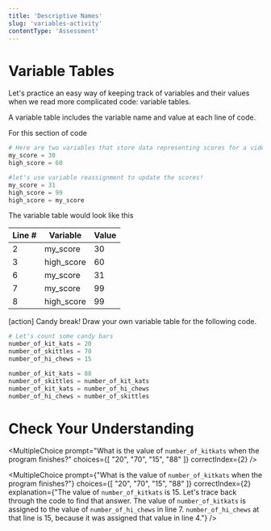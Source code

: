 ```yaml
---
title: 'Descriptive Names'
slug: 'variables-activity'
contentType: 'Assessment'
---
```


# Variable Tables

Let's practice an easy way of keeping track of variables and their values when we read more complicated code: variable tables.

A variable table includes the variable name and value at each line of code.

For this section of code

```python
# Here are two variables that store data representing scores for a video game
my_score = 30
high_score = 60

#let's use variable reassignment to update the scores!
my_score = 31
high_score = 99
high_score = my_score
```

The variable table would look like this

| Line # | Variable   | Value |
| ------ | ---------- | ----- |
| 2      | my_score   | 30    |
| 3      | high_score | 60    |
| 6      | my_score   | 31    |
| 7      | my_score   | 99    |
| 8      | high_score | 99    |

[action]
Candy break! Draw your own variable table for the following code.

```python
# Let's count some candy bars
number_of_kit_kats = 20
number_of_skittles = 70
number_of_hi_chews = 15

number_of_kit_kats = 88
number_of_skittles = number_of_kit_kats
number_of_kit_kats = number_of_hi_chews
number_of_hi_chews = number_of_skittles
```

# Check Your Understanding

<MultipleChoice prompt="What is the value of `number_of_kitkats` when the program finishes?" choices={[ "20", "70", "15", "88" ]} correctIndex={2} />

<MultipleChoice prompt={"What is the value of `number_of_kitkats` when the program finishes?"} choices={[ "20", "70", "15", "88" ]} correctIndex={2} explanation={"The value of `number_of_kitkats` is 15. Let's trace back through the code to find that answer. The value of `number_of_kitkats` is assigned to the value of `number_of_hi_chews` in line 7. `number_of_hi_chews` at that line is 15, because it was assigned that value in line 4."} />


